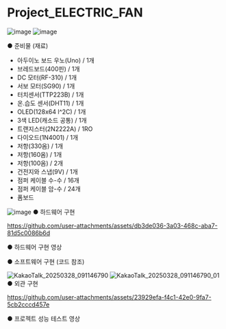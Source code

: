 # Project_ELECTRIC_FAN

![image](https://github.com/user-attachments/assets/9828efbc-75b3-4d5c-8e14-b7eb012cc436)
![image](https://github.com/user-attachments/assets/bd13f3bc-251d-4741-8c70-8477229a1e70)

● 준비물 (재료)
  - 아두이노 보드 우노(Uno) / 1개
  - 브레드보드(400핀) / 1개
  - DC 모터(RF-310) / 1개
  - 서보 모터(SG90) / 1개
  - 터치센서(TTP223B) / 1개
  - 온.습도 센서(DHT11) / 1개
  - OLED(128x64 l^2C) / 1개
  - 3색 LED(캐소드 공통) / 1개
  - 트랜지스터(2N2222A) / 1RO
  - 다이오드(1N4001) / 1개
  - 저항(330옴) / 1개
  - 저항(160옴) / 1개
  - 저항(100옴) / 2개
  - 건전지와 스냅(9V) / 1개
  - 점퍼 케이블 수-수 / 16개
  - 점퍼 케이블 암-수 / 24개
  - 폼보드

![image](https://github.com/user-attachments/assets/ac860143-4f95-4f30-be6f-ddc2e215010f)
● 하드웨어 구현


https://github.com/user-attachments/assets/db3de036-3a03-468c-aba7-81d5c0086b6d

● 하드웨어 구현 영상

● 소프트웨어 구현 (코드 참조)

![KakaoTalk_20250328_091146790](https://github.com/user-attachments/assets/83ac70ca-a323-46cd-9dc6-37b5806a18f6)
![KakaoTalk_20250328_091146790_01](https://github.com/user-attachments/assets/7a24113f-5e5c-408c-a55e-d446411bfc1a)
● 외관 구현



https://github.com/user-attachments/assets/23929efa-f4c1-42e0-9fa7-5cb2cccd457e

● 프로젝트 성능 테스트 영상
